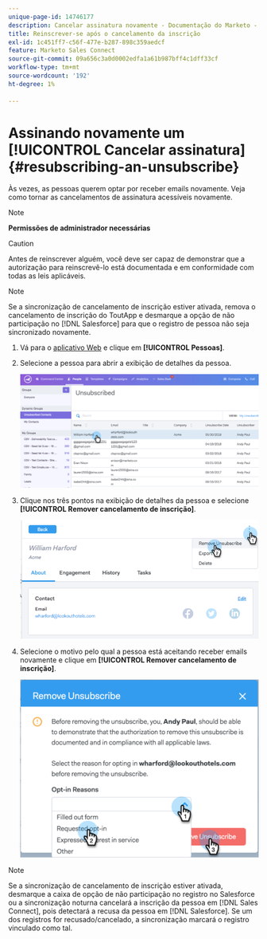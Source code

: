 ```yaml
---
unique-page-id: 14746177
description: Cancelar assinatura novamente - Documentação do Marketo - Documentação do produto
title: Reinscrever-se após o cancelamento da inscrição
exl-id: 1c451ff7-c56f-477e-b287-898c359aedcf
feature: Marketo Sales Connect
source-git-commit: 09a656c3a0d0002edfa1a61b987bff4c1dff33cf
workflow-type: tm+mt
source-wordcount: '192'
ht-degree: 1%

---
```


# Assinando novamente um [!UICONTROL Cancelar assinatura] {#resubscribing-an-unsubscribe}

Às vezes, as pessoas querem optar por receber emails novamente. Veja como tornar as cancelamentos de assinatura acessíveis novamente.

>[!NOTE]
>
>**Permissões de administrador necessárias**

>[!CAUTION]
>
>Antes de reinscrever alguém, você deve ser capaz de demonstrar que a autorização para reinscrevê-lo está documentada e em conformidade com todas as leis aplicáveis.

>[!NOTE]
>
>Se a sincronização de cancelamento de inscrição estiver ativada, remova o cancelamento de inscrição do ToutApp e desmarque a opção de não participação no [!DNL Salesforce] para que o registro de pessoa não seja sincronizado novamente.

1. Vá para o [aplicativo Web](https://toutapp.com/login) e clique em **[!UICONTROL Pessoas]**.

1. Selecione a pessoa para abrir a exibição de detalhes da pessoa.

   ![](assets/two.png)

1. Clique nos três pontos na exibição de detalhes da pessoa e selecione **[!UICONTROL Remover cancelamento de inscrição]**.

   ![](assets/three.png)

1. Selecione o motivo pelo qual a pessoa está aceitando receber emails novamente e clique em **[!UICONTROL Remover cancelamento de inscrição]**.

   ![](assets/four.png)

>[!NOTE]
>
>Se a sincronização de cancelamento de inscrição estiver ativada, desmarque a caixa de opção de não participação no registro no Salesforce ou a sincronização noturna cancelará a inscrição da pessoa em [!DNL Sales Connect], pois detectará a recusa da pessoa em [!DNL Salesforce]. Se um dos registros for recusado/cancelado, a sincronização marcará o registro vinculado como tal.
